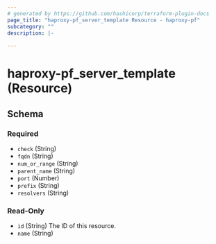 ```yaml
---
# generated by https://github.com/hashicorp/terraform-plugin-docs
page_title: "haproxy-pf_server_template Resource - haproxy-pf"
subcategory: ""
description: |-
  
---
```


# haproxy-pf_server_template (Resource)





<!-- schema generated by tfplugindocs -->
## Schema

### Required

- `check` (String)
- `fqdn` (String)
- `num_or_range` (String)
- `parent_name` (String)
- `port` (Number)
- `prefix` (String)
- `resolvers` (String)

### Read-Only

- `id` (String) The ID of this resource.
- `name` (String)


